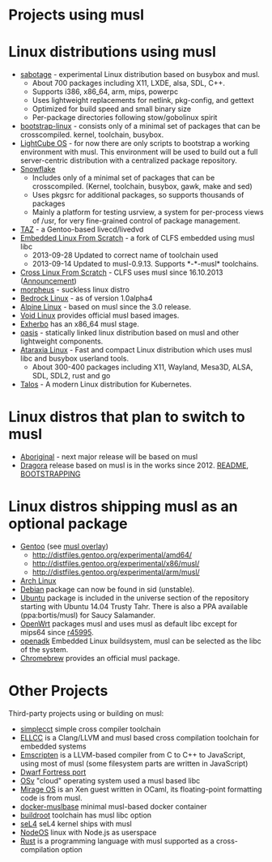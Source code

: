 # Projects using musl

# Linux distributions using musl

- [sabotage] - experimental Linux distribution based on busybox and musl.
    - About 700 packages including X11, LXDE, alsa, SDL, C++.
    - Supports i386, x86_64, arm, mips, powerpc
    - Uses lightweight replacements for netlink, pkg-config, and gettext
    - Optimized for build speed and small binary size
    - Per-package directories following stow/gobolinux spirit
- [bootstrap-linux] - consists only of a minimal set of packages that can be
  crosscompiled. kernel, toolchain, busybox.
- [LightCube OS] - for now there are only scripts to bootstrap a working
  environment with musl. This environment will be used to build out a full
  server-centric distribution with a centralized package repository.
- [Snowflake]
    - Includes only of a minimal set of packages that can be crosscompiled.
      (Kernel, toolchain, busybox, gawk, make and sed)
    - Uses pkgsrc for additional packages, so supports thousands of packages
    - Mainly a platform for testing usrview, a system for per-process views of
      /usr, for very fine-grained control of package management.
- [TAZ] - a Gentoo-based livecd/livedvd
- [Embedded Linux From Scratch] - a fork of CLFS embedded using musl libc
    - 2013-09-28 Updated to correct name of toolchain used
    - 2013-09-14 Updated to musl-0.9.13. Supports \*-\*-musl\* toolchains.
- [Cross Linux From Scratch] - CLFS uses musl since 16.10.2013
  ([Announcement][CLFS-announcement])
- [morpheus] - suckless linux distro
- [Bedrock Linux] - as of version 1.0alpha4
- [Alpine Linux] - based on musl since the 3.0 release.
- [Void Linux] provides official musl based images.
- [Exherbo] has an x86_64 musl stage.
- [oasis] - statically linked linux distribution based on musl and other
  lightweight components.
- [Ataraxia Linux] - Fast and compact Linux distribution which uses musl libc and busybox userland tools.
    - About 300-400 packages including X11, Wayland, Mesa3D, ALSA, SDL, SDL2, rust and go
- [Talos] - A modern Linux distribution for Kubernetes.

[sabotage]: http://sabotage.tech/
[bootstrap-linux]: https://github.com/pikhq/bootstrap-linux
[LightCube OS]: https://github.com/jhuntwork/lightcube-bootstrap-musl
[Snowflake]: https://bitbucket.org/GregorR/snowflake
[TAZ]: https://github.com/Sharrisii/TAZ
[Embedded Linux From Scratch]: http://kanj.github.io/elfs/book/
[Cross Linux From Scratch]: http://cross-lfs.org/view/clfs-embedded/
[morpheus]: http://git.2f30.org/morpheus/
[Bedrock Linux]: http://bedrocklinux.org/introduction.html
[Alpine Linux]: http://alpinelinux.org/
[void linux]: http://www.voidlinux.eu/
[Exherbo]: http://www.exherbo.org/
[CLFS-announcement]: http://openwall.com/lists/musl/2013/10/16/1
[oasis]: https://github.com/michaelforney/oasis
[Ataraxia Linux]: https://ataraxialinux.github.io/
[Talos]: https://github.com/autonomy/talos

# Linux distros that plan to switch to musl

- [Aboriginal] - next major release will be based on musl
- [Dragora] release based on musl is in the works since 2012.
  [README][Dragora-README], [BOOTSTRAPPING][Dragora-BOOTSTRAPPING]

[Aboriginal]: http://landley.net/aboriginal/
[Dragora]: http://www.dragora.org/
[Dragora-README]: http://git.savannah.gnu.org/cgit/dragora.git/plain/README
[Dragora-BOOTSTRAPPING]: http://git.savannah.gnu.org/cgit/dragora.git/plain/BOOTSTRAPPING

# Linux distros shipping musl as an optional package

- [Gentoo] (see [musl overlay])
    - <http://distfiles.gentoo.org/experimental/amd64/>
    - <http://distfiles.gentoo.org/experimental/x86/musl/>
    - <http://distfiles.gentoo.org/experimental/arm/musl/>
- [Arch Linux]
- [Debian] package can now be found in sid (unstable).
- [Ubuntu] package is included in the universe section of the repository
  starting with Ubuntu 14.04 Trusty Tahr. There is also a PPA available
  (ppa:bortis/musl) for Saucy Salamander.
- [OpenWrt] packages musl and uses musl as default libc except for mips64 since
  [r45995].
- [openadk] Embedded Linux buildsystem, musl can be selected as the libc of the
  system.
- [Chromebrew] provides an official musl package.

[Gentoo]: http://www.gentoo.org/
[musl overlay]: https://gitweb.gentoo.org/proj/musl.git
[Arch Linux]: https://www.archlinux.org/
[Debian]: http://packages.debian.org/search?keywords=musl&searchon=names&suite=all&section=all
[Ubuntu]: http://packages.ubuntu.com/search?keywords=musl&searchon=names&suite=all&section=all
[OpenWrt]: https://openwrt.org/
[r45995]: https://dev.openwrt.org/changeset/45995
[openadk]: http://openadk.org/
[Chromebrew]: https://skycocker.github.io/chromebrew/

# Other Projects

Third-party projects using or building on musl:

- [simplecct] simple cross compiler toolchain
- [ELLCC] is a Clang/LLVM and musl based cross compilation toolchain for
  embedded systems
- [Emscripten] is a LLVM-based compiler from C to C++ to JavaScript, using most
  of musl (some filesystem parts are written in JavaScript)
- [Dwarf Fortress port]
- [OSv] "cloud" operating system used a musl based libc
- [Mirage OS] is an Xen guest written in OCaml, its floating-point formatting
  code is from musl.
- [docker-muslbase] minimal musl-based docker container
- [buildroot] toolchain has musl libc option
- [seL4] seL4 kernel ships with musl
- [NodeOS] linux with Node.js as userspace
- [Rust] is a programming language with musl supported as a cross-compilation
  option

[simplecct]: https://code.google.com/p/simplecct/
[ELLCC]: http://ellcc.org/
[ELK]: http://ellcc.org/viewvc/svn/ellcc/trunk/libecc/src/elk/
[Emscripten]: http://emscripten.org/
[Dwarf Fortress port]: http://openwall.com/lists/sabotage/2013/11/01/1
[OSv]: https://github.com/cloudius-systems/osv/
[Mirage OS]: http://www.openmirage.org/
[docker-muslbase]: https://github.com/mwcampbell/docker-muslbase
[buildroot]: http://buildroot.org/
[seL4]: https://github.com/seL4/libmuslc
[NodeOS]: https://github.com/NodeOS/NodeOS
[Rust]: http://www.rust-lang.org/

